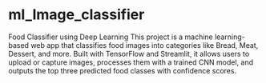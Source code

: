 # ml_Image_classifier
Food Classifier using Deep Learning
This project is a machine learning-based web app that classifies food images into categories like Bread, Meat, Dessert, and more.
Built with TensorFlow and Streamlit, it allows users to upload or capture images, processes them with a trained CNN model, and outputs the top three predicted food classes with confidence scores.

